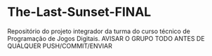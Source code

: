 # The-Last-Sunset-FINAL
Repositório do projeto integrador da turma do curso técnico de Programação de Jogos Digitais. AVISAR O GRUPO TODO ANTES DE QUALQUER PUSH/COMMIT/ENVIAR
